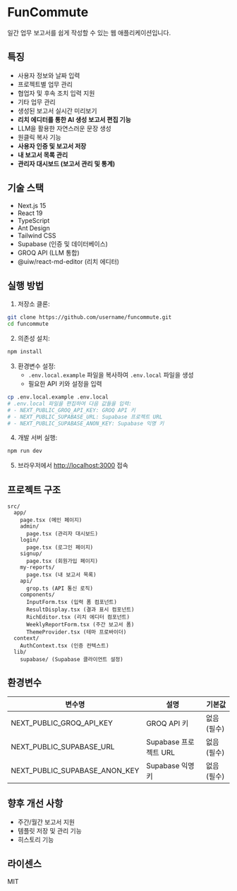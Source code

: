 # FunCommute

일간 업무 보고서를 쉽게 작성할 수 있는 웹 애플리케이션입니다.

## 특징

- 사용자 정보와 날짜 입력
- 프로젝트별 업무 관리
- 협업자 및 후속 조치 입력 지원
- 기타 업무 관리
- 생성된 보고서 실시간 미리보기
- **리치 에디터를 통한 AI 생성 보고서 편집 기능**
- LLM을 활용한 자연스러운 문장 생성
- 원클릭 복사 기능
- **사용자 인증 및 보고서 저장**
- **내 보고서 목록 관리**
- **관리자 대시보드 (보고서 관리 및 통계)**

## 기술 스택

- Next.js 15
- React 19
- TypeScript
- Ant Design
- Tailwind CSS
- Supabase (인증 및 데이터베이스)
- GROQ API (LLM 통합)
- @uiw/react-md-editor (리치 에디터)

## 실행 방법

1. 저장소 클론:

```bash
git clone https://github.com/username/funcommute.git
cd funcommute
```

2. 의존성 설치:

```bash
npm install
```

3. 환경변수 설정:
   - `.env.local.example` 파일을 복사하여 `.env.local` 파일을 생성
   - 필요한 API 키와 설정을 입력

```bash
cp .env.local.example .env.local
# .env.local 파일을 편집하여 다음 값들을 입력:
# - NEXT_PUBLIC_GROQ_API_KEY: GROQ API 키
# - NEXT_PUBLIC_SUPABASE_URL: Supabase 프로젝트 URL
# - NEXT_PUBLIC_SUPABASE_ANON_KEY: Supabase 익명 키
```

4. 개발 서버 실행:

```bash
npm run dev
```

5. 브라우저에서 [http://localhost:3000](http://localhost:3000) 접속

## 프로젝트 구조

```
src/
  app/
    page.tsx (메인 페이지)
    admin/
      page.tsx (관리자 대시보드)
    login/
      page.tsx (로그인 페이지)
    signup/
      page.tsx (회원가입 페이지)
    my-reports/
      page.tsx (내 보고서 목록)
    api/
      grop.ts (API 통신 로직)
    components/
      InputForm.tsx (입력 폼 컴포넌트)
      ResultDisplay.tsx (결과 표시 컴포넌트)
      RichEditor.tsx (리치 에디터 컴포넌트)
      WeeklyReportForm.tsx (주간 보고서 폼)
      ThemeProvider.tsx (테마 프로바이더)
  context/
    AuthContext.tsx (인증 컨텍스트)
  lib/
    supabase/ (Supabase 클라이언트 설정)
```

## 환경변수

| 변수명 | 설명 | 기본값 |
|--------|------|--------|
| NEXT_PUBLIC_GROQ_API_KEY | GROQ API 키 | 없음 (필수) |
| NEXT_PUBLIC_SUPABASE_URL | Supabase 프로젝트 URL | 없음 (필수) |
| NEXT_PUBLIC_SUPABASE_ANON_KEY | Supabase 익명 키 | 없음 (필수) |

## 향후 개선 사항

- 주간/월간 보고서 지원
- 템플릿 저장 및 관리 기능
- 히스토리 기능

## 라이센스

MIT
